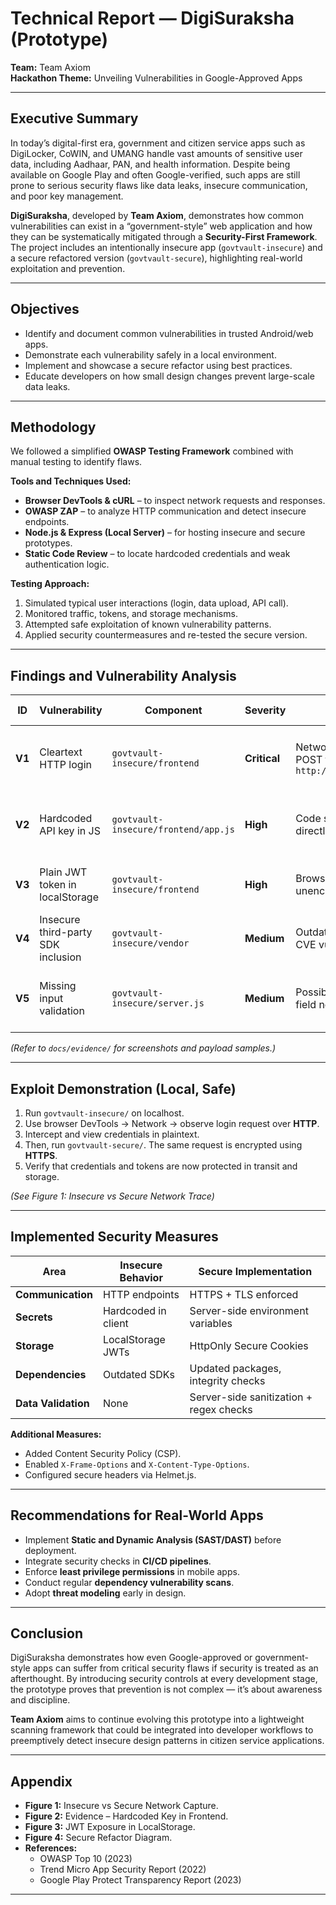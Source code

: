 # Technical Report — DigiSuraksha (Prototype)
**Team:** Team Axiom  
**Hackathon Theme:** Unveiling Vulnerabilities in Google-Approved Apps  

---

## Executive Summary
In today’s digital-first era, government and citizen service apps such as DigiLocker, CoWIN, and UMANG handle vast amounts of sensitive user data, including Aadhaar, PAN, and health information. Despite being available on Google Play and often Google-verified, such apps are still prone to serious security flaws like data leaks, insecure communication, and poor key management.

**DigiSuraksha**, developed by **Team Axiom**, demonstrates how common vulnerabilities can exist in a “government-style” web application and how they can be systematically mitigated through a **Security-First Framework**. The project includes an intentionally insecure app (`govtvault-insecure`) and a secure refactored version (`govtvault-secure`), highlighting real-world exploitation and prevention.

---

## Objectives
- Identify and document common vulnerabilities in trusted Android/web apps.  
- Demonstrate each vulnerability safely in a local environment.  
- Implement and showcase a secure refactor using best practices.  
- Educate developers on how small design changes prevent large-scale data leaks.  

---

## Methodology
We followed a simplified **OWASP Testing Framework** combined with manual testing to identify flaws.

**Tools and Techniques Used:**  
- **Browser DevTools & cURL** – to inspect network requests and responses.  
- **OWASP ZAP** – to analyze HTTP communication and detect insecure endpoints.  
- **Node.js & Express (Local Server)** – for hosting insecure and secure prototypes.  
- **Static Code Review** – to locate hardcoded credentials and weak authentication logic.

**Testing Approach:**  
1. Simulated typical user interactions (login, data upload, API call).  
2. Monitored traffic, tokens, and storage mechanisms.  
3. Attempted safe exploitation of known vulnerability patterns.  
4. Applied security countermeasures and re-tested the secure version.

---

## Findings and Vulnerability Analysis

| ID | Vulnerability | Component | Severity | Evidence | Recommended Fix |
|----|----------------|------------|-----------|-----------|------------------|
| **V1** | Cleartext HTTP login | `govtvault-insecure/frontend` | **Critical** | Network tab shows plain POST to `http://localhost:3000/login` | Enforce HTTPS/TLS with HSTS and certificate pinning |
| **V2** | Hardcoded API key in JS | `govtvault-insecure/frontend/app.js` | **High** | Code snippet reveals API key directly in client file | Move secrets to server or `.env`; never expose in client |
| **V3** | Plain JWT token in localStorage | `govtvault-insecure/frontend` | **High** | Browser storage contains unencrypted token | Use HttpOnly secure cookies or encrypted storage |
| **V4** | Insecure third-party SDK inclusion | `govtvault-insecure/vendor` | **Medium** | Outdated SDK with known CVE vulnerability | Use vetted dependencies and SCA tools |
| **V5** | Missing input validation | `govtvault-insecure/server.js` | **Medium** | Possible XSS when name field not sanitized | Use server-side validation and sanitization libraries |

*(Refer to `docs/evidence/` for screenshots and payload samples.)*

---

## Exploit Demonstration (Local, Safe)
1. Run `govtvault-insecure/` on localhost.  
2. Use browser DevTools → Network → observe login request over **HTTP**.  
3. Intercept and view credentials in plaintext.  
4. Then, run `govtvault-secure/`. The same request is encrypted using **HTTPS**.  
5. Verify that credentials and tokens are now protected in transit and storage.

*(See Figure 1: Insecure vs Secure Network Trace)*

---

## Implemented Security Measures
| Area | Insecure Behavior | Secure Implementation |
|------|--------------------|-----------------------|
| **Communication** | HTTP endpoints | HTTPS + TLS enforced |
| **Secrets** | Hardcoded in client | Server-side environment variables |
| **Storage** | LocalStorage JWTs | HttpOnly Secure Cookies |
| **Dependencies** | Outdated SDKs | Updated packages, integrity checks |
| **Data Validation** | None | Server-side sanitization + regex checks |

**Additional Measures:**  
- Added Content Security Policy (CSP).  
- Enabled `X-Frame-Options` and `X-Content-Type-Options`.  
- Configured secure headers via Helmet.js.

---

## Recommendations for Real-World Apps
- Implement **Static and Dynamic Analysis (SAST/DAST)** before deployment.  
- Integrate security checks in **CI/CD pipelines**.  
- Enforce **least privilege permissions** in mobile apps.  
- Conduct regular **dependency vulnerability scans**.  
- Adopt **threat modeling** early in design.

---

## Conclusion
DigiSuraksha demonstrates how even Google-approved or government-style apps can suffer from critical security flaws if security is treated as an afterthought. By introducing security controls at every development stage, the prototype proves that prevention is not complex — it’s about awareness and discipline.

**Team Axiom** aims to continue evolving this prototype into a lightweight scanning framework that could be integrated into developer workflows to preemptively detect insecure design patterns in citizen service applications.

---

## Appendix
- **Figure 1:** Insecure vs Secure Network Capture.  
- **Figure 2:** Evidence – Hardcoded Key in Frontend.  
- **Figure 3:** JWT Exposure in LocalStorage.  
- **Figure 4:** Secure Refactor Diagram.  
- **References:**  
  - OWASP Top 10 (2023)  
  - Trend Micro App Security Report (2022)  
  - Google Play Protect Transparency Report (2023)  

---

